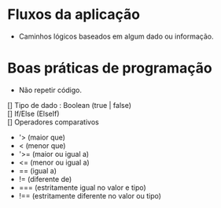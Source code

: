 # Fluxos da aplicação

- Caminhos lógicos baseados em algum dado ou informação.

# Boas práticas de programação

- Não repetir código.

[] Tipo de dado : Boolean (true | false)  
[] If/Else (ElseIf)  
[] Operadores comparativos
  - '> (maior que)
  - < (menor que)
  - '>= (maior ou igual a)
  - <= (menor ou igual a)
  - == (igual a)
  - != (diferente de)
  - === (estritamente igual no valor e tipo)
  - !== (estritamente diferente no valor ou tipo)
